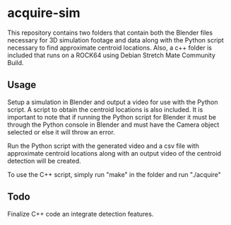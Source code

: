 acquire-sim
===========================

This repository contains two folders that contain both the Blender files necessary for 3D simulation footage and data along with the Python script necessary to find approximate centroid locations. Also, a c++ folder is included that runs on a ROCK64 using Debian Stretch Mate Community Build. 

Usage
-----
Setup a simulation in Blender and output a video for use with the Python script. A script to obtain the centroid locations is also included. It is important to note that if running the Python script for Blender it must be through the Python console in Blender and must have the Camera object selected or else it will throw an error.

Run the Python script with the generated video and a csv file with approximate centroid locations along with an output video of the centroid detection will be created. 

To use the C++ script, simply run "make" in the folder and run "./acquire"

Todo
-----
Finalize C++ code an integrate detection features.

